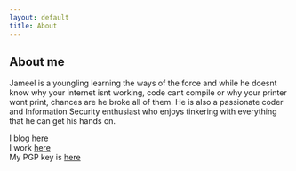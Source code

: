 ```yaml
---
layout: default
title: About
---
```


## About me
Jameel is a youngling learning the ways of the force 
and while he doesnt know why your internet isnt working, 
code cant compile or why your printer wont print, chances 
are he broke all of them. He is also a passionate coder and 
Information Security enthusiast who enjoys tinkering with 
everything that he can get his hands on.

I blog [here](http://runawaycoder.co.za)    
I work [here](http://thinkst.com)    
My PGP key is [here](http://pgp.mit.edu:11371/pks/lookup?op=get&search=0x259E93FFE81A0DEF)
